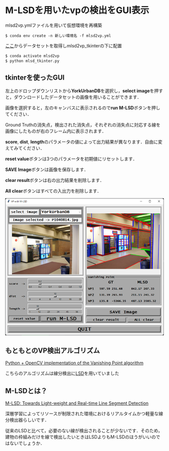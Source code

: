 # M-LSDを用いたvpの検出をGUI表示
mlsd2vp.ymlファイルを用いて仮想環境を再構築

`$ conda env create -n 新しい環境名 -f mlsd2vp.yml`

[ここ](https://www.elderlab.yorku.ca/resources/york-urban-line-segment-database-information/)からデータセットを取得しmlsd2vp_tkinterの下に配置

```
$ conda activate mlsd2vp
$ python mlsd_tkinter.py
```
## tkinterを使ったGUI

左上のドロップダウンリストから**YorkUrbanDB**を選択し，**select image**を押すと，ダウンロードしたデータセットの画像を用いることができます．

画像を選択すると，左のキャンバスに表示されるので**run M-LSD**ボタンを押してください．

Ground Truthの消失点，検出された消失点，それぞれの消失点に対応する線を画像にしたものが右のフレーム内に表示されます．

**score**, **dist**, **length**のパラメータの値によって出力結果が異なります．自由に変えてみてください．

**reset value**ボタンは3つのパラメータを初期値にリセットします．

**SAVE Image**ボタンは画像を保存します．

**clear result**ボタンは右の出力結果を削除します．
 
**All clear**ボタンはすべての入出力を削除します．

![sample](https://github.com/mk-edu/mlsd2vp_tkinter/blob/image/sample.png)

## もともとのVP検出アルゴリズム
[Python + OpenCV implementation of the Vanishing Point algorithm](https://github.com/rayryeng/XiaohuLuVPDetection)

こちらのアルゴリズムは線分検出に[LSD](https://www.ipol.im/pub/art/2012/gjmr-lsd/article.pdf)を用いていました

## M-LSDとは？
[M-LSD: Towards Light-weight and Real-time Line Segment Detection](https://github.com/navervision/mlsd)

深層学習によってリソースが制限された環境におけるリアルタイムかつ軽量な線分検出器らしいです．

従来のLSDと比べて，必要のない線が検出されることが少ないです．そのため，建物の枠組みだけを線で検出したいときはLSDよりもM-LSDのほうがいいのではないでしょうか． 
